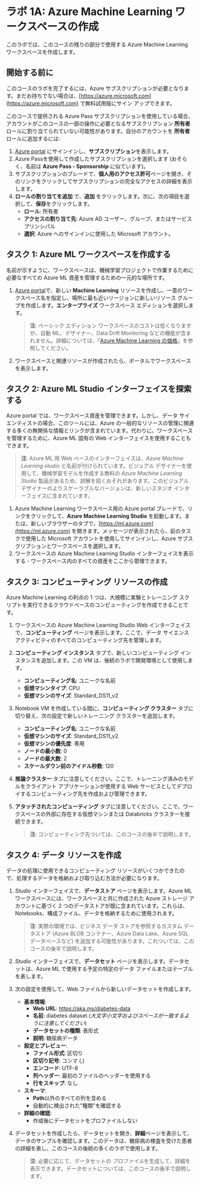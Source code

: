﻿# ラボ 1A: Azure Machine Learning ワークスペースの作成

このラボでは、このコースの残りの部分で使用する Azure Machine Learning ワークスペースを作成します。

## 開始する前に

このコースのラボを完了するには、Azure サブスクリプションが必要となります。まだお持ちでない場合は、[https://azure.microsoft.com](https://azure.microsoft.com) で無料試用版にサイン アップできます。

このコースで提供される Azure Pass サブスクリプションを使用している場合、アカウントがこのコースの一部の操作に必要となるサブスクリプション **所有者** ロールに割り当てられていない可能性があります。自分のアカウントを **所有者** ロールに追加するには:

1. [Azure portal](https://portal.azure.com) にサインインし、**サブスクリプション**を表示します。
2. Azure Passを使用して作成したサブスクリプションを選択します (おそらく、名前は **Azure Pass - Sponsorship** に似ています)。
3. サブスクリプションのブレードで、**個人用のアクセス許可**ページを開き、そのリンクをクリックしてサブスクリプションの完全なアクセスの詳細を表示します。
4. **ロールの割り当てを追加** で、**追加** をクリックします。次に、次の項目を選択して、**保存**をクリックします。
    - **ロール**: 所有者
    - **アクセスの割り当て先**: Azure AD ユーザー、グループ、またはサービス プリンシパル
    - **選択**: Azure へのサインインに使用した Microsoft アカウント。

## タスク 1: Azure ML ワークスペースを作成する

名前が示すように、ワークスペースは、機械学習プロジェクトで作業するために必要なすべての Azure ML 資産を管理するための一元的な場所です。

1. [Azure portal](https://portal.azure.com)で、新しい **Machine Learning** リソースを作成し、一意のワークスペース名を指定し、場所に最も近いリージョンに新しいリソース グループを作成します。**エンタープライズ** ワークスペース エディションを選択します。

   > **注**: ベーシック エディション ワークスペースのコストは低くなりますが、自動 ML、デザイナー、Data Drift Monitoring などの機能が含まれません。詳細については、「[Azure Machine Learning の価格](https://azure.microsoft.com/ja-jp/pricing/details/machine-learning/)」を参照してください。

2. ワークスペースと関連リソースが作成されたら、ポータルでワークスペースを表示します。

## タスク 2: Azure ML Studio インターフェイスを探索する

Azure portal では、ワークスペース資産を管理できます。しかし、データ サイエンティストの場合、このツールには、Azure の一般的なリソースの管理に関連する多くの無関係な情報とリンクが含まれています。代わりに、ワークスペースを管理するために、Azure ML 固有の Web インターフェイスを使用することもできます。

> **注**: Azure ML 用 Web ベースのインターフェイスは、*Azure Machine Learning studio* と名前が付けられています。ビジュアル デザイナーを使用して、機械学習モデルを作成する無料の *Azure Machine Learning Studio* 製品があるため、誤解を招くおそれがあります。このビジュアル デザイナーのよりスケーラブルなバージョンは、新しいスタジオ インターフェイスに含まれています。

1. Azure Machine Learning ワークスペース用の Azure portal ブレードで、リンクをクリックして、**Azure Machine Learning Studio** を起動します。または、新しいブラウザーのタブで、[https://ml.azure.com](https://ml.azure.com) を開きます。メッセージが表示されたら、前のタスクで使用した Microsoft アカウントを使用してサインインし、Azure サブスクリプションとワークスペースを選択します。
2. ワークスペースの Azure Machine Learning Studio インターフェイスを表示する - ワークスペース内のすべての資産をここから管理できます。

## タスク 3: コンピューティング リソースの作成

Azure Machine Learning の利点の 1 つは、大規模に実験とトレーニング スクリプトを実行できるクラウドベースのコンピューティングを作成できることです。

1. ワークスペースの Azure Machine Learning Studio Web インターフェイスで、**コンピューティング** ページを表示します。ここで、データ サイエンス アクティビティのすべてのコンピューティング先を管理します。
2. **コンピューティング インスタンス** タブで、新しいコンピューティング インスタンスを追加します。この VM は、後続のラボで開発環境として使用します。
    * **コンピューティング名**: ユニークな名前
    * **仮想マシンタイプ**: CPU
    * **仮想マシンのサイズ**: Standard_DS11_v2
3. Notebook VM を作成している間に、**コンピューティング クラスター** タブに切り替え、次の設定で新しいトレーニング クラスターを追加します。
    * **コンピューティング名**: ユニークな名前
    * **仮想マシンのサイズ**: Standard_DS11_v2
    * **仮想マシンの優先度**: 専用
    * **ノードの最小数**: 0
    * **ノードの最大数**: 2
    * **スケールダウン前のアイドル秒数**: 120
4. **推論クラスター** タブに注意してください。ここで、トレーニング済みのモデルをクライアント アプリケーションが使用する Web サービスとしてデプロイするコンピューティング先を作成および管理できます。
5. **アタッチされたコンピューティング** タブに注意してください。ここで、ワークスペースの外部に存在する仮想マシンまたは Databricks クラスターを接続できます。

    > **注**: コンピューティング先ついては、このコースの後半で説明します。

## タスク 4: データ リソースを作成

データの処理に使用できるコンピューティング リソースがいくつかできたので、処理するデータを格納および取り込む方法が必要になります。

1. *Studio* インターフェイスで、**データストア** ページを表示します。Azure ML ワークスペースには、ワークスペースと共に作成された Azure ストレージ アカウントに基づく 2 つのデータストアが既に含まれています。これらは、Notebooks、構成ファイル、データを格納するために使用されます。

   > **注**: 実際の環境では、ビジネス データ ストアを参照するカスタム データストア (Azure BLOB コンテナー、Azure Data Lake、Azure SQL データベースなど) を追加する可能性があります。これついては、このコースの後半で説明します。

2. *Studio* インターフェイスで、**データセット** ページを表示します。データセットは、Azure ML で使用する予定の特定のデータ ファイルまたはテーブルを表します。
3. 次の設定を使用して、Web ファイルから新しいデータセットを作成します。
    * **基本情報**:
        * **Web URL**: https://aka.ms/diabetes-data
        * **名前**: diabetes dataset (*大文字小文字およびスペースが一致するように注意してください*)
        * **データセットの種類**: 表形式
        * **説明**: 糖尿病データ
    * **設定とプレビュー**:
        * **ファイル形式**: 区切り
        * **区切り記号**: コンマ (,)
        * **エンコード**: UTF-8
        * **列ヘッダー**: 最初のファイルのヘッダーを使用する
        * **行をスキップ**: なし
    * **スキーマ**:
        * **Path**以外のすべての列を含める
        * 自動的に検出された"種類"を確認する
    * **詳細の確認**:
        * 作成後にデータセットをプロファイルしない
4. データセットを作成したら、データセットを開き、**詳細**ページを表示して、データのサンプルを確認します。このデータは、糖尿病の検査を受けた患者の詳細を表し、このコースの後続の多くのラボで使用します。

    > **注**: 必要に応じて、データセットの *プロファイル*を生成して、詳細を表示できます。データセットについては、このコースの後半で説明します。
